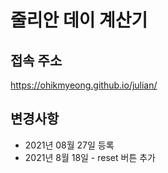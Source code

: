 줄리안 데이 계산기
=============
## 접속 주소
https://ohikmyeong.github.io/julian/
## 변경사항
* 2021년 08월 27일 등록
* 2021년 8월 18일 - reset 버튼 추가
